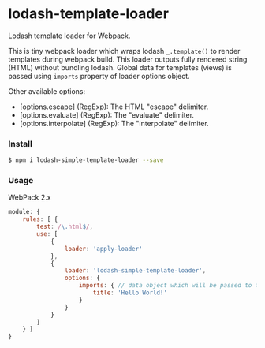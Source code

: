 # lodash-template-loader
Lodash template loader for Webpack.

This is tiny webpack loader which wraps lodash `_.template()` to render templates during webpack build.
This loader outputs fully rendered string (HTML) without bundling lodash.
Global data for templates (views) is passed using `imports` property of loader options object.

Other available options:
- [options.escape] (RegExp): The HTML "escape" delimiter.
- [options.evaluate] (RegExp): The "evaluate" delimiter.
- [options.interpolate] (RegExp): The "interpolate" delimiter.

### Install

```sh
$ npm i lodash-simple-template-loader --save
```

### Usage

WebPack 2.x
```javascript
module: {
    rules: [ {
        test: /\.html$/,
        use: [
            {
                loader: 'apply-loader'
            },
            {
                loader: 'lodash-simple-template-loader',
                options: {
                    imports: { // data object which will be passed to templates for rendering
                        title: 'Hello World!'
                    }
                }
            }
        ]
    } ]
}
```
